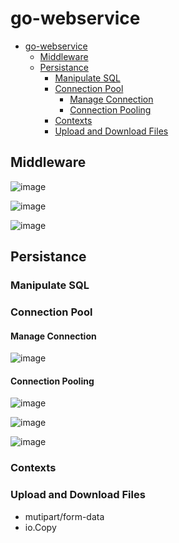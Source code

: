 # go-webservice

- [go-webservice](#go-webservice)
  - [Middleware](#middleware)
  - [Persistance](#persistance)
    - [Manipulate SQL](#manipulate-sql)
    - [Connection Pool](#connection-pool)
      - [Manage Connection](#manage-connection)
      - [Connection Pooling](#connection-pooling)
    - [Contexts](#contexts)
    - [Upload and Download Files](#upload-and-download-files)

## Middleware
![image](https://user-images.githubusercontent.com/87861565/127283061-4dee927e-ae8b-4133-8725-0faa9decbd5d.png)

![image](https://user-images.githubusercontent.com/87861565/127283132-e1a68f6a-e5e2-4423-b1cf-441c49f94dc8.png)

![image](https://user-images.githubusercontent.com/87861565/127283422-340d47e3-6b3d-4fc8-b57f-983e49df8e66.png)

## Persistance
### Manipulate SQL
### Connection Pool
#### Manage Connection
![image](https://user-images.githubusercontent.com/87861565/127449705-2059f0cd-200c-453d-947a-e4bccd1c74d1.png)

#### Connection Pooling
![image](https://user-images.githubusercontent.com/87861565/127449903-e07eab43-aa6c-42cb-ab02-e7b7e59157b0.png)

![image](https://user-images.githubusercontent.com/87861565/127449936-e1acc188-5085-4def-97ea-0ddd90f2b229.png)

![image](https://user-images.githubusercontent.com/87861565/127449965-4a8952dd-7da4-4ae9-8dd8-c74af4d7c3b8.png)

### Contexts

### Upload and Download Files
- mutipart/form-data
- io.Copy

